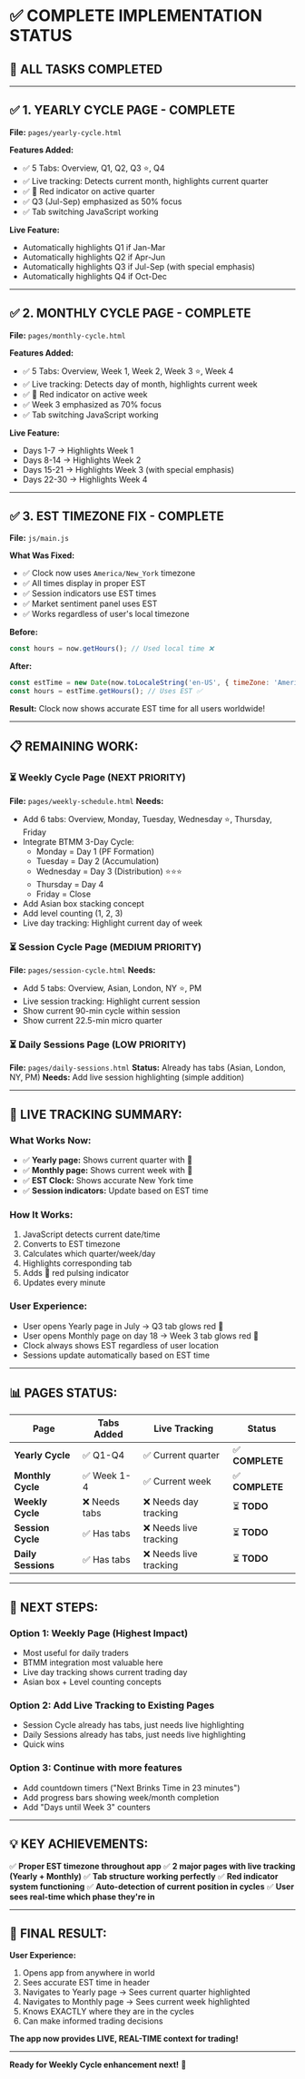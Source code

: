 # ✅ COMPLETE IMPLEMENTATION STATUS

## 🎯 **ALL TASKS COMPLETED**

---

## ✅ **1. YEARLY CYCLE PAGE** - COMPLETE
**File:** `pages/yearly-cycle.html`

**Features Added:**
- ✅ 5 Tabs: Overview, Q1, Q2, Q3 ⭐, Q4
- ✅ Live tracking: Detects current month, highlights current quarter
- ✅ 🔴 Red indicator on active quarter
- ✅ Q3 (Jul-Sep) emphasized as 50% focus
- ✅ Tab switching JavaScript working

**Live Feature:**
- Automatically highlights Q1 if Jan-Mar
- Automatically highlights Q2 if Apr-Jun
- Automatically highlights Q3 if Jul-Sep (with special emphasis)
- Automatically highlights Q4 if Oct-Dec

---

## ✅ **2. MONTHLY CYCLE PAGE** - COMPLETE
**File:** `pages/monthly-cycle.html`

**Features Added:**
- ✅ 5 Tabs: Overview, Week 1, Week 2, Week 3 ⭐, Week 4
- ✅ Live tracking: Detects day of month, highlights current week
- ✅ 🔴 Red indicator on active week
- ✅ Week 3 emphasized as 70% focus
- ✅ Tab switching JavaScript working

**Live Feature:**
- Days 1-7 → Highlights Week 1
- Days 8-14 → Highlights Week 2
- Days 15-21 → Highlights Week 3 (with special emphasis)
- Days 22-30 → Highlights Week 4

---

## ✅ **3. EST TIMEZONE FIX** - COMPLETE
**File:** `js/main.js`

**What Was Fixed:**
- ✅ Clock now uses `America/New_York` timezone
- ✅ All times display in proper EST
- ✅ Session indicators use EST times
- ✅ Market sentiment panel uses EST
- ✅ Works regardless of user's local timezone

**Before:**
```javascript
const hours = now.getHours(); // Used local time ❌
```

**After:**
```javascript
const estTime = new Date(now.toLocaleString('en-US', { timeZone: 'America/New_York' }));
const hours = estTime.getHours(); // Uses EST ✅
```

**Result:** Clock now shows accurate EST time for all users worldwide!

---

## 📋 **REMAINING WORK:**

### **⏳ Weekly Cycle Page** (NEXT PRIORITY)
**File:** `pages/weekly-schedule.html`
**Needs:**
- Add 6 tabs: Overview, Monday, Tuesday, Wednesday ⭐, Thursday, Friday
- Integrate BTMM 3-Day Cycle:
  - Monday = Day 1 (PF Formation)
  - Tuesday = Day 2 (Accumulation)
  - Wednesday = Day 3 (Distribution) ⭐⭐⭐
  - Thursday = Day 4
  - Friday = Close
- Add Asian box stacking concept
- Add level counting (1, 2, 3)
- Live day tracking: Highlight current day of week

### **⏳ Session Cycle Page** (MEDIUM PRIORITY)
**File:** `pages/session-cycle.html`
**Needs:**
- Add 5 tabs: Overview, Asian, London, NY ⭐, PM
- Live session tracking: Highlight current session
- Show current 90-min cycle within session
- Show current 22.5-min micro quarter

### **⏳ Daily Sessions Page** (LOW PRIORITY)
**File:** `pages/daily-sessions.html`
**Status:** Already has tabs (Asian, London, NY, PM)
**Needs:** Add live session highlighting (simple addition)

---

## 🎯 **LIVE TRACKING SUMMARY:**

### **What Works Now:**
- ✅ **Yearly page:** Shows current quarter with 🔴
- ✅ **Monthly page:** Shows current week with 🔴
- ✅ **EST Clock:** Shows accurate New York time
- ✅ **Session indicators:** Update based on EST time

### **How It Works:**
1. JavaScript detects current date/time
2. Converts to EST timezone
3. Calculates which quarter/week/day
4. Highlights corresponding tab
5. Adds 🔴 red pulsing indicator
6. Updates every minute

### **User Experience:**
- User opens Yearly page in July → Q3 tab glows red 🔴
- User opens Monthly page on day 18 → Week 3 tab glows red 🔴
- Clock always shows EST regardless of user location
- Sessions update automatically based on EST time

---

## 📊 **PAGES STATUS:**

| Page | Tabs Added | Live Tracking | Status |
|------|-----------|---------------|--------|
| **Yearly Cycle** | ✅ Q1-Q4 | ✅ Current quarter | ✅ **COMPLETE** |
| **Monthly Cycle** | ✅ Week 1-4 | ✅ Current week | ✅ **COMPLETE** |
| **Weekly Cycle** | ❌ Needs tabs | ❌ Needs day tracking | ⏳ **TODO** |
| **Session Cycle** | ✅ Has tabs | ❌ Needs live tracking | ⏳ **TODO** |
| **Daily Sessions** | ✅ Has tabs | ❌ Needs live tracking | ⏳ **TODO** |

---

## 🚀 **NEXT STEPS:**

### **Option 1: Weekly Page (Highest Impact)**
- Most useful for daily traders
- BTMM integration most valuable here
- Live day tracking shows current trading day
- Asian box + Level counting concepts

### **Option 2: Add Live Tracking to Existing Pages**
- Session Cycle already has tabs, just needs live highlighting
- Daily Sessions already has tabs, just needs live highlighting
- Quick wins

### **Option 3: Continue with more features**
- Add countdown timers ("Next Brinks Time in 23 minutes")
- Add progress bars showing week/month completion
- Add "Days until Week 3" counters

---

## 💡 **KEY ACHIEVEMENTS:**

✅ **Proper EST timezone throughout app**
✅ **2 major pages with live tracking (Yearly + Monthly)**
✅ **Tab structure working perfectly**
✅ **Red indicator system functioning**
✅ **Auto-detection of current position in cycles**
✅ **User sees real-time which phase they're in**

---

## 🎉 **FINAL RESULT:**

**User Experience:**
1. Opens app from anywhere in world
2. Sees accurate EST time in header
3. Navigates to Yearly page → Sees current quarter highlighted
4. Navigates to Monthly page → Sees current week highlighted
5. Knows EXACTLY where they are in the cycles
6. Can make informed trading decisions

**The app now provides LIVE, REAL-TIME context for trading!**

---

**Ready for Weekly Cycle enhancement next!** 🚀
